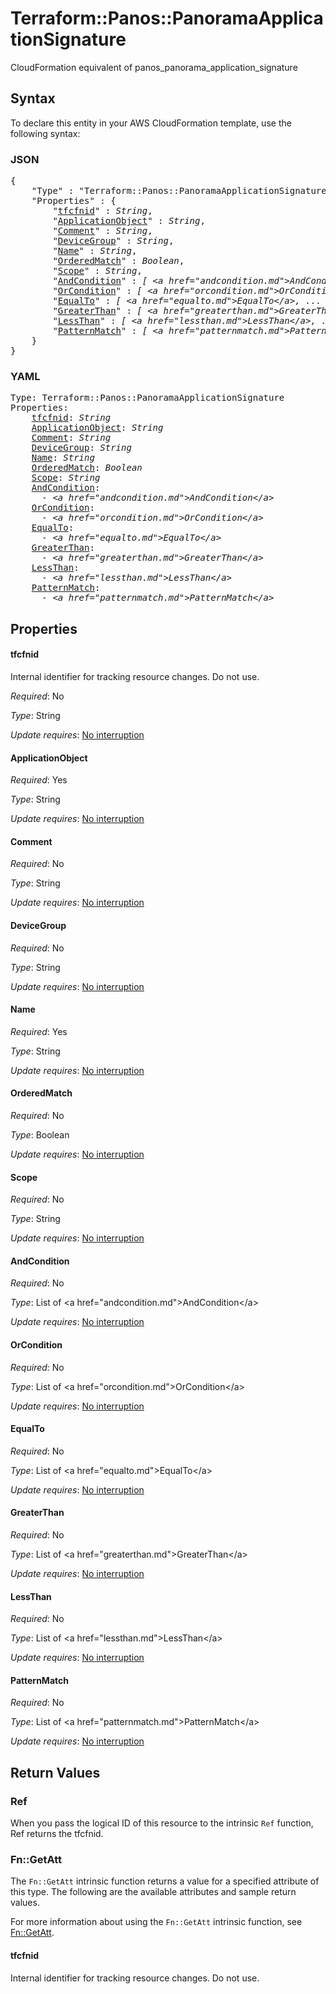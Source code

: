 # Terraform::Panos::PanoramaApplicationSignature

CloudFormation equivalent of panos_panorama_application_signature

## Syntax

To declare this entity in your AWS CloudFormation template, use the following syntax:

### JSON

<pre>
{
    "Type" : "Terraform::Panos::PanoramaApplicationSignature",
    "Properties" : {
        "<a href="#tfcfnid" title="tfcfnid">tfcfnid</a>" : <i>String</i>,
        "<a href="#applicationobject" title="ApplicationObject">ApplicationObject</a>" : <i>String</i>,
        "<a href="#comment" title="Comment">Comment</a>" : <i>String</i>,
        "<a href="#devicegroup" title="DeviceGroup">DeviceGroup</a>" : <i>String</i>,
        "<a href="#name" title="Name">Name</a>" : <i>String</i>,
        "<a href="#orderedmatch" title="OrderedMatch">OrderedMatch</a>" : <i>Boolean</i>,
        "<a href="#scope" title="Scope">Scope</a>" : <i>String</i>,
        "<a href="#andcondition" title="AndCondition">AndCondition</a>" : <i>[ &lt;a href=&#34;andcondition.md&#34;&gt;AndCondition&lt;/a&gt;, ... ]</i>,
        "<a href="#orcondition" title="OrCondition">OrCondition</a>" : <i>[ &lt;a href=&#34;orcondition.md&#34;&gt;OrCondition&lt;/a&gt;, ... ]</i>,
        "<a href="#equalto" title="EqualTo">EqualTo</a>" : <i>[ &lt;a href=&#34;equalto.md&#34;&gt;EqualTo&lt;/a&gt;, ... ]</i>,
        "<a href="#greaterthan" title="GreaterThan">GreaterThan</a>" : <i>[ &lt;a href=&#34;greaterthan.md&#34;&gt;GreaterThan&lt;/a&gt;, ... ]</i>,
        "<a href="#lessthan" title="LessThan">LessThan</a>" : <i>[ &lt;a href=&#34;lessthan.md&#34;&gt;LessThan&lt;/a&gt;, ... ]</i>,
        "<a href="#patternmatch" title="PatternMatch">PatternMatch</a>" : <i>[ &lt;a href=&#34;patternmatch.md&#34;&gt;PatternMatch&lt;/a&gt;, ... ]</i>
    }
}
</pre>

### YAML

<pre>
Type: Terraform::Panos::PanoramaApplicationSignature
Properties:
    <a href="#tfcfnid" title="tfcfnid">tfcfnid</a>: <i>String</i>
    <a href="#applicationobject" title="ApplicationObject">ApplicationObject</a>: <i>String</i>
    <a href="#comment" title="Comment">Comment</a>: <i>String</i>
    <a href="#devicegroup" title="DeviceGroup">DeviceGroup</a>: <i>String</i>
    <a href="#name" title="Name">Name</a>: <i>String</i>
    <a href="#orderedmatch" title="OrderedMatch">OrderedMatch</a>: <i>Boolean</i>
    <a href="#scope" title="Scope">Scope</a>: <i>String</i>
    <a href="#andcondition" title="AndCondition">AndCondition</a>: <i>
      - &lt;a href=&#34;andcondition.md&#34;&gt;AndCondition&lt;/a&gt;</i>
    <a href="#orcondition" title="OrCondition">OrCondition</a>: <i>
      - &lt;a href=&#34;orcondition.md&#34;&gt;OrCondition&lt;/a&gt;</i>
    <a href="#equalto" title="EqualTo">EqualTo</a>: <i>
      - &lt;a href=&#34;equalto.md&#34;&gt;EqualTo&lt;/a&gt;</i>
    <a href="#greaterthan" title="GreaterThan">GreaterThan</a>: <i>
      - &lt;a href=&#34;greaterthan.md&#34;&gt;GreaterThan&lt;/a&gt;</i>
    <a href="#lessthan" title="LessThan">LessThan</a>: <i>
      - &lt;a href=&#34;lessthan.md&#34;&gt;LessThan&lt;/a&gt;</i>
    <a href="#patternmatch" title="PatternMatch">PatternMatch</a>: <i>
      - &lt;a href=&#34;patternmatch.md&#34;&gt;PatternMatch&lt;/a&gt;</i>
</pre>

## Properties

#### tfcfnid

Internal identifier for tracking resource changes. Do not use.

_Required_: No

_Type_: String

_Update requires_: [No interruption](https://docs.aws.amazon.com/AWSCloudFormation/latest/UserGuide/using-cfn-updating-stacks-update-behaviors.html#update-no-interrupt)

#### ApplicationObject

_Required_: Yes

_Type_: String

_Update requires_: [No interruption](https://docs.aws.amazon.com/AWSCloudFormation/latest/UserGuide/using-cfn-updating-stacks-update-behaviors.html#update-no-interrupt)

#### Comment

_Required_: No

_Type_: String

_Update requires_: [No interruption](https://docs.aws.amazon.com/AWSCloudFormation/latest/UserGuide/using-cfn-updating-stacks-update-behaviors.html#update-no-interrupt)

#### DeviceGroup

_Required_: No

_Type_: String

_Update requires_: [No interruption](https://docs.aws.amazon.com/AWSCloudFormation/latest/UserGuide/using-cfn-updating-stacks-update-behaviors.html#update-no-interrupt)

#### Name

_Required_: Yes

_Type_: String

_Update requires_: [No interruption](https://docs.aws.amazon.com/AWSCloudFormation/latest/UserGuide/using-cfn-updating-stacks-update-behaviors.html#update-no-interrupt)

#### OrderedMatch

_Required_: No

_Type_: Boolean

_Update requires_: [No interruption](https://docs.aws.amazon.com/AWSCloudFormation/latest/UserGuide/using-cfn-updating-stacks-update-behaviors.html#update-no-interrupt)

#### Scope

_Required_: No

_Type_: String

_Update requires_: [No interruption](https://docs.aws.amazon.com/AWSCloudFormation/latest/UserGuide/using-cfn-updating-stacks-update-behaviors.html#update-no-interrupt)

#### AndCondition

_Required_: No

_Type_: List of &lt;a href=&#34;andcondition.md&#34;&gt;AndCondition&lt;/a&gt;

_Update requires_: [No interruption](https://docs.aws.amazon.com/AWSCloudFormation/latest/UserGuide/using-cfn-updating-stacks-update-behaviors.html#update-no-interrupt)

#### OrCondition

_Required_: No

_Type_: List of &lt;a href=&#34;orcondition.md&#34;&gt;OrCondition&lt;/a&gt;

_Update requires_: [No interruption](https://docs.aws.amazon.com/AWSCloudFormation/latest/UserGuide/using-cfn-updating-stacks-update-behaviors.html#update-no-interrupt)

#### EqualTo

_Required_: No

_Type_: List of &lt;a href=&#34;equalto.md&#34;&gt;EqualTo&lt;/a&gt;

_Update requires_: [No interruption](https://docs.aws.amazon.com/AWSCloudFormation/latest/UserGuide/using-cfn-updating-stacks-update-behaviors.html#update-no-interrupt)

#### GreaterThan

_Required_: No

_Type_: List of &lt;a href=&#34;greaterthan.md&#34;&gt;GreaterThan&lt;/a&gt;

_Update requires_: [No interruption](https://docs.aws.amazon.com/AWSCloudFormation/latest/UserGuide/using-cfn-updating-stacks-update-behaviors.html#update-no-interrupt)

#### LessThan

_Required_: No

_Type_: List of &lt;a href=&#34;lessthan.md&#34;&gt;LessThan&lt;/a&gt;

_Update requires_: [No interruption](https://docs.aws.amazon.com/AWSCloudFormation/latest/UserGuide/using-cfn-updating-stacks-update-behaviors.html#update-no-interrupt)

#### PatternMatch

_Required_: No

_Type_: List of &lt;a href=&#34;patternmatch.md&#34;&gt;PatternMatch&lt;/a&gt;

_Update requires_: [No interruption](https://docs.aws.amazon.com/AWSCloudFormation/latest/UserGuide/using-cfn-updating-stacks-update-behaviors.html#update-no-interrupt)

## Return Values

### Ref

When you pass the logical ID of this resource to the intrinsic `Ref` function, Ref returns the tfcfnid.

### Fn::GetAtt

The `Fn::GetAtt` intrinsic function returns a value for a specified attribute of this type. The following are the available attributes and sample return values.

For more information about using the `Fn::GetAtt` intrinsic function, see [Fn::GetAtt](https://docs.aws.amazon.com/AWSCloudFormation/latest/UserGuide/intrinsic-function-reference-getatt.html).

#### tfcfnid

Internal identifier for tracking resource changes. Do not use.


